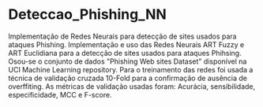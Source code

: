 # Deteccao_Phishing_NN
Implementação de Redes Neurais para detecção de sites usados para ataques Phishing.
Implementação e uso das Redes Neurais ART Fuzzy e ART Euclidiana para a detecção de sites usados para ataques Phihsing.
Osou-se o conjunto de dados "Phishing Web sites Dataset" disponível na UCI Machine Learning repository.
Para o treinamento das redes foi usada a técnica de validação cruzada 10-Fold para a confirmação de ausência de overffiting.
As métricas de validação usadas foram: Acurácia, sensibilidade, especificidade, MCC e F-score.

